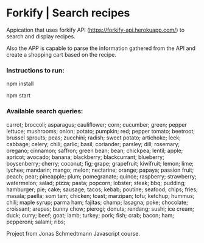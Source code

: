 # Forkify | Search recipes

Appication that uses forkify API (https://forkify-api.herokuapp.com/) to search and display recipes.

Also the APP is capable to parse the information gathered from the API and create a shopping cart based on the recipe.

### Instructions to run:

npm install

npm start

### Available search queries:

carrot;
broccoli;
asparagus;
cauliflower;
corn;
cucumber;
green; pepper
lettuce;
mushrooms;
onion;
potato;
pumpkin;
red; pepper
tomato;
beetroot;
brussel sprouts;
peas;
zucchini;
radish;
sweet potato;
artichoke;
leek;
cabbage;
celery;
chili;
garlic;
basil;
coriander;
parsley;
dill;
rosemary;
oregano;
cinnamon;
saffron;
green bean;
bean;
chickpea;
lentil;
apple;
apricot;
avocado;
banana;
blackberry;
blackcurrant;
blueberry;
boysenberry;
cherry;
coconut;
fig;
grape;
grapefruit;
kiwifruit;
lemon;
lime;
lychee;
mandarin;
mango;
melon;
nectarine;
orange;
papaya;
passion fruit;
peach;
pear;
pineapple;
plum;
pomegranate;
quince;
raspberry;
strawberry;
watermelon;
salad;
pizza;
pasta;
popcorn;
lobster;
steak;
bbq;
pudding;
hamburger;
pie;
cake;
sausage;
tacos;
kebab;
poutine;
seafood;
chips;
fries;
masala;
paella;
som tam;
chicken;
toast;
marzipan;
tofu;
ketchup;
hummus;
chili;
maple syrup;
parma ham;
fajitas;
champ;
lasagna;
poke;
chocolate;
croissant;
arepas;
bunny chow;
pierogi;
donuts;
rendang;
sushi;
ice cream;
duck;
curry;
beef;
goat;
lamb;
turkey;
pork;
fish;
crab;
bacon;
ham;
pepperoni;
salami;
ribs;


Project from Jonas Schmedtmann Javascript course.

